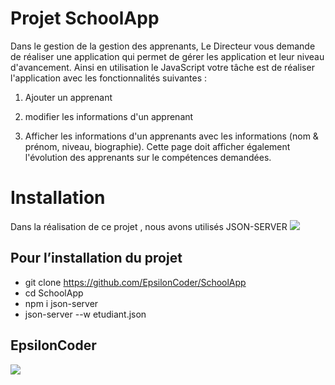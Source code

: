 # Projet  SchoolApp  

Dans le gestion de la gestion des apprenants, Le Directeur vous demande de réaliser une application qui permet de gérer les application et leur niveau d'avancement. Ainsi en utilisation le JavaScript votre tâche est de réaliser l'application avec les fonctionnalités suivantes :

1.  Ajouter un apprenant
    
2.  modifier les informations d'un apprenant
    
3.  Afficher les informations d'un apprenants avec les informations (nom & prénom, niveau, biographie). Cette page doit afficher également l'évolution des apprenants sur le compétences demandées.


# Installation

Dans la réalisation de ce projet , nous avons utilisés JSON-SERVER 
<img src="https://i.ytimg.com/vi/xdxbbbm2aXU/maxresdefault.jpg"/>

## Pour l’installation du projet 
  - git clone  https://github.com/EpsilonCoder/SchoolApp
  - cd  SchoolApp
  - npm i json-server
  - json-server --w etudiant.json
  
  

## EpsilonCoder

<img src="https://i.pinimg.com/originals/c0/65/44/c06544f8d70fd69ff3bec5c14fdc2edc.gif" />
